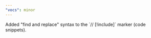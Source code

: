 ```yaml
---
"vocs": minor
---
```


Added "find and replace" syntax to the \`// [!include]\` marker (code snippets).
